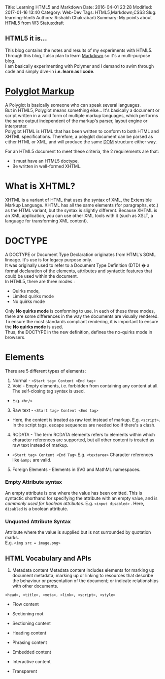 Title: Learning HTML5 and Markdown
Date: 2016-04-01 23:28
Modified: 2017-01-16 13:40
Category: Web-Dev
Tags: HTML5,Markdown,CSS3
Slug: learning-html5
Authors: Rishabh Chakrabarti
Summary: My points about HTML5 from W3
Status:draft



## HTML5 it is...
This blog contains the notes and results of my experiments with HTML5. Through this blog, I also plan to learn [Markdown](https://github.com/adam-p/markdown-here/wiki/Markdown-Cheatsheet) so it's a multi-purpose blog.   
I am basically experimenting with Polymer and I demand to swim through code and simply dive-in **i.e. learn as I code.**

# [Polyglot Markup](https://en.wikipedia.org/wiki/Polyglot_markup)

A Polyglot is basically someone who can speak several languages.   
But in HTML5, Polyglot means something else... It's basically a document or script written in a valid form of multiple markup languages, which performs the same output independent of the markup's parser, layout engine or interpreter.  
Polyglot HTML is HTML that has been written to conform to both HTML and XHTML specifications.
Therefore, a polyglot document can be parsed as either HTML or XML, and will produce the same [DOM](https://en.wikipedia.org/wiki/Document_Object_Model) structure either way.

For an HTML5 document to meet these criteria, the 2 requirements are that:  


* It must have an HTML5 doctype,
* Be written in well-formed XHTML.

# What is XHTML?
XHTML is a variant of HTML that uses the syntax of XML, the Extensible Markup Language. XHTML has all the same elements (for paragraphs, etc.) as the HTML variant, but the syntax is slightly different. Because XHTML is an XML application, you can use other XML tools with it (such as XSLT, a language for transforming XML content).

# DOCTYPE
A DOCTYPE or Document Type Declaration originates from HTML's SGML lineage. It's use is for legacy purpose only.  
It was originally used to refer to a Document Type Definition (DTD) � a formal declaration of the elements, attributes and syntactic features that could be used within the document.  
In HTML5, there are three modes :


* Quirks mode,
* Limited quirks mode
* No quirks mode

Only **No quirks mode** is conforming to use. In each of these three modes, there are some differences in the way the documents are visually rendered.  
To ensure the most standards compliant rendering, it is important to ensure the **No quirks mode** is used.  
Thus, the DOCTYPE in the new definition, defines the no-quirks mode in browsers.

# Elements

There are 5 different types of elements:


1. Normal - `<Start tag> Content <End tag>`
2. Void - Empty elements, i.e. forbidden from containing any content at all. The self-closing tag syntax is used.
  * E.g. `<hr/>`
3. Raw text - `<Start tag> Content <End tag>`
  * Here, the content is treated as raw text instead of markup. E.g. `<script>`.  
  In the script tags, escape sequences are needed too if there's a clash.
4. RCDATA - The term RCDATA elements refers to elements within which character references are supported, but all other content is treated as raw text instead of markup.  
  * `<Start tag> Content <End Tag>`.E.g. `<textarea>` Character references like `&amp;` are valid.
5. Foreign Elements - Elements in SVG and MathML namespaces.

### Empty Attribute syntax

An empty attribute is one where the value has been omitted. This is syntactic shorthand for specifying the attribute with an empty value, and is *commonly used for boolean attributes*.
E.g. `<input disabled>` . Here, `disabled` is a boolean attribute.

### Unquoted Attribute Syntax

Attribute where the value is supplied but is not surrounded by quotation marks.  
E.g. `<img src = image.png>`

## HTML Vocabulary and APIs


1. Metadata content
  Metadata content includes elements for marking up document metadata;
  marking up or linking to resources that describe the behaviour or presentation of the document; or indicate relationships with other documents.

  `<head>, <title>, <meta>, <link>, <script>, <style>`

* Flow content

* Sectioning root
* Sectioning content
* Heading content
* Phrasing content
* Embedded content
* Interactive content
* Transparent
